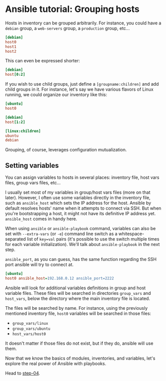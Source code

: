 # Ansible tutorial: Grouping hosts

Hosts in inventory can be grouped arbitrarily. For instance, you could have a
`debian` group, a `web-servers` group, a `production` group, etc...

```ini
[debian]
host0
host1
host2
```

This can even be expressed shorter:

```ini
[debian]
host[0:2]
```

If you wish to use child groups, just define a `[groupname:children]` and add
child groups in it. For instance, let's say we have various flavors of Linux
running, we could organize our inventory like this:

```ini
[ubuntu]
host0

[debian]
host[1:2]

[linux:children]
ubuntu
debian
```

Grouping, of course, leverages configuration mutualization.

## Setting variables

You can assign variables to hosts in several places: inventory file, host vars
files, group vars files, etc...

I usually set most of my variables in group/host vars files (more on that
later). However, I often use some variables directly in the inventory file,
such as `ansible_host` which sets the IP address for the host. Ansible by
default resolves hosts' name when it attempts to connect via SSH. But when
you're bootstrapping a host, it might not have its definitive IP address yet.
`ansible_host` comes in handy here.

When using `ansible` or `ansible-playbook` command, variables can also be set
with `--extra-vars` (or `-e`) command line switch as a whitespace-separated
list of `key=val` pairs (it's possible to use the switch multiple times for
each variable initialization). We'll talk about `ansible-playbook` in the next
step.

`ansible_port`, as you can guess, has the same function regarding the SSH port
ansible will try to connect at.

```ini
[ubuntu]
host0 ansible_host=192.168.0.12 ansible_port=2222
```

Ansible will look for additional variables definitions in group and host
variable files. These files will be searched in directories `group_vars` and
`host_vars`, below the directory where the main inventory file is located.

The files will be searched by name. For instance, using the previously
mentioned inventory file, `host0` variables will be searched in those files:

- `group_vars/linux`
- `group_vars/ubuntu`
- `host_vars/host0`

It doesn't matter if those files do not exist, but if they do, ansible will
use them.

Now that we know the basics of modules, inventories, and variables, let's
explore the real power of Ansible with playbooks.

Head to [step-04](https://github.com/leucos/ansible-tuto/tree/master/step-04).
